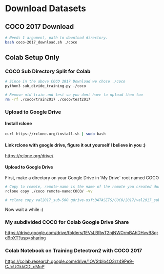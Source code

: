 # Download Datasets

## COCO 2017 Download
```bash
# Needs 1 argument, path to download directory.
bash coco-2017_download.sh ./coco
```

## Colab Setup Only
### COCO Sub Directory Split for Colab
```bash
# Since in the above COCO 2017 Download we chose ./coco
python3 sub_divide_training.py ./coco 

# Remove old train and test so you dont have to upload them too
rm -rf ./coco/train2017 ./coco/test2017
```

### Upload to Google Drive
#### Install rclone
```bash
curl https://rclone.org/install.sh | sudo bash
```

#### Link rclone with google drive, figure it out yourself I believe in you :)
https://rclone.org/drive/

#### Upload to Google Drive
First, make a directory on your Google Drive in 'My Drive' root named COCO
```bash
# Copy to remote, remote-name is the name of the remote you created during setup
rclone copy ./coco remote-name:COCO/ -vv

# rclone copy val2017_sub-500 gdrive-usf:DATASETS/COCO/2017/val2017_sub-500 -vv --drive-chunk-size=256M --transfers=40 --checkers=40 --tpslimit=9 --fast-list --max-backlog 200000
```
Now wait a while :)

### My subdivided COCO for Colab Google Drive Share
https://drive.google.com/drive/folders/1EVsLBRwT2njNWOrmBAhDHvvB8qrd9pXT?usp=sharing

### Colab Notebook on Training Detectron2 with COCO 2017
https://colab.research.google.com/drive/1OVStblo4Q3rz49Pe9-CJcUGkkCDLcMqP
